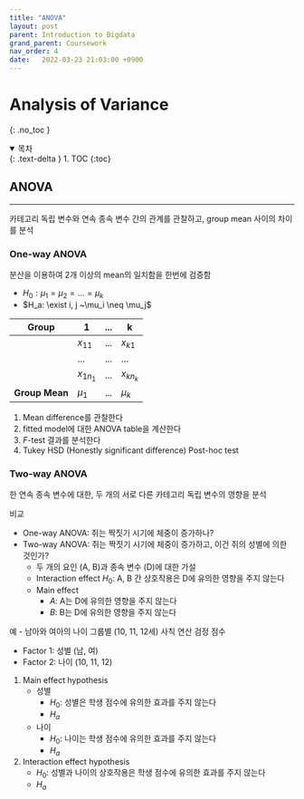 ```yaml
---
title: "ANOVA"
layout: post
parent: Introduction to Bigdata
grand_parent: Coursework
nav_order: 4
date:   2022-03-23 21:03:00 +0900
---
```

# Analysis of Variance
{: .no_toc }

<details open markdown="block">
  <summary>
    목차
  </summary>
  {: .text-delta }
1. TOC
{:toc}
</details>

## ANOVA
---
카테고리 독립 변수와 연속 종속 변수 간의 관계를 관찰하고, group mean 사이의 차이를 분석

### One-way ANOVA
분산을 이용하여 2개 이상의 mean의 일치함을 한번에 검증함
- $H_0: \mu_1=\mu_2=...=\mu_k$
- $H_a: \exist i, j ~\mu_i \neq \mu_j$

|Group|1|...|k|
|---|---|---|---|
||$x_{11}$|...|$x_{k1}$|
||...|...|...|
||$x_{1n_{1}}$|...|$x_{kn_{k}}$|
|**Group Mean**|$\mu_1$|...|$\mu_k$|

1. Mean difference를 관찰한다
2. fitted model에 대한 ANOVA table을 계산한다
3. $F$-test 결과를 분석한다
4. Tukey HSD (Honestly significant difference) Post-hoc test

### Two-way ANOVA
한 연속 종속 변수에 대한, 두 개의 서로 다른 카테고리 독립 변수의 영향을 분석

비교
- One-way ANOVA: 쥐는 짝짓기 시기에 체중이 증가하나?
- Two-way ANOVA: 쥐는 짝짓기 시기에 체중이 증가하고, 이건 쥐의 성별에 의한 것인가?
    - 두 개의 요인 (A, B)과 종속 변수 (D)에 대한 가설
    - Interaction effect $H_0:$ A, B 간 상호작용은 D에 유의한 영향을 주지 않는다
    - Main effect
        - $A:$ A는 D에 유의한 영향을 주지 않는다
        - $B:$ B는 D에 유의한 영향을 주지 않는다

예 - 남아와 여아의 나이 그룹별 (10, 11, 12세) 사칙 연산 검정 점수
- Factor 1: 성별 (남, 여)
- Factor 2: 나이 (10, 11, 12)

1. Main effect hypothesis
    - 성별
        - $H_0:$ 성별은 학생 점수에 유의한 효과를 주지 않는다
        - $H_a$
    - 나이
        - $H_0:$ 나이는 학생 점수에 유의한 효과를 주지 않는다
        - $H_a$
2. Interaction effect hypothesis
    - $H_0:$ 성별과 나이의 상호작용은 학생 점수에 유의한 효과를 주지 않는다
    - $H_a$